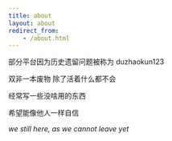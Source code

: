 ```yaml
---
title: about
layout: about
redirect_from:
    - /about.html
---
```


部分平台因为历史遗留问题被称为 duzhaokun123

双非一本废物 除了活着什么都不会 <span style="color:#00000000">明明活都活不好</span>

<!-- 双非一本废物 ~~除了活着什么都不会~~ 明明活者都不会 -->

经常写一些没啥用的东西

希望能像他人一样自信

<!-- _we still here, as we are not leave yet_ -->

_we still here, as we cannot leave yet_

<!-- _we still here, as if we are not leave yet_ -->